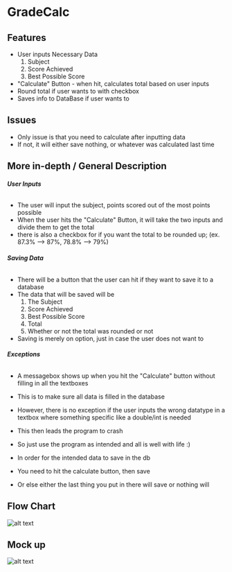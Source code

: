 # GradeCalc
## Features

- User inputs Necessary Data 
  1. Subject
   2. Score Achieved
    3. Best Possible Score
- "Calculate" Button - when hit, calculates total based on user inputs
- Round total if user wants to with checkbox 
- Saves info to DataBase if user wants to

## Issues

- Only issue is that you need to calculate after inputting data
- If not, it will either save nothing, or whatever was calculated last time 

## More in-depth / General Description

###### **User Inputs**
- The user will input the subject, points scored out of the most points possible
- When the user hits the "Calculate" Button, it will take the two inputs and divide them to get the total 
- there is also a checkbox for if you want the total to be rounded up;
      (ex. 87.3% --> 87%, 78.8% --> 79%)

###### **Saving Data**

- There will be a button that the user can hit if they want to save it to a database
- The data that will be saved will be
  1. The Subject
  2. Score Achieved
  3. Best Possible Score 
  4. Total  
  5. Whether or not the total was rounded or not 
- Saving is merely on option, just in case the user does not want to 

###### **Exceptions**

- A messagebox shows up when you hit the "Calculate" button without filling in all the textboxes 
- This is to make sure all data is filled in the database 

- However, there is no exception if the user inputs the wrong datatype in a textbox where something specific like a double/int is needed
- This then leads the program to crash
- So just use the program as intended and all is well with life :)

- In order for the intended data to save in the db
- You need to hit the calculate button, then save
- Or else either the last thing you put in there will save or nothing will

## Flow Chart
![alt text](https://i.imgur.com/CwVZnZP.jpg)

## Mock up
![alt text](https://i.imgur.com/wVjwxf9.jpg)
